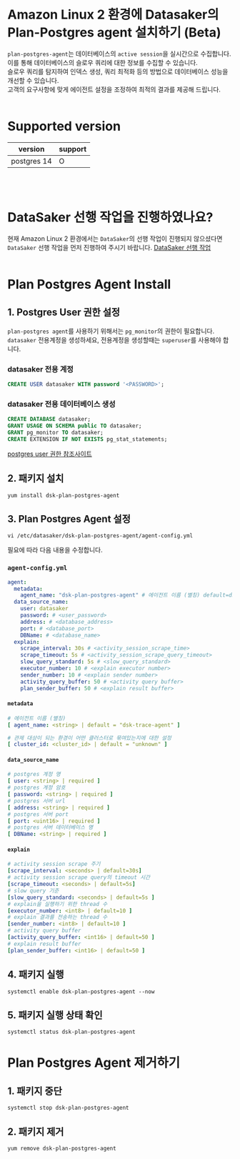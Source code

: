 # Amazon Linux 2 환경에 Datasaker의 Plan-Postgres agent 설치하기 (Beta)
`plan-postgres-agent`는 데이터베이스의 `active session`을 실시간으로 수집합니다.\
이를 통해 데이터베이스의 슬로우 쿼리에 대한 정보를 수집할 수 있습니다.\
슬로우 쿼리를 탐지하여 인덱스 생성, 쿼리 최적화 등의 방법으로 데이터베이스 성능을 개선할 수 있습니다.\
고객의 요구사항에 맞게 에이전트 설정을 조정하여 최적의 결과를 제공해 드립니다.
<br><br>

# Supported version
|version|support|
|-------|-------|
|postgres 14|O|

<br><br>

# DataSaker 선행 작업을 진행하였나요?
현재 Amazon Linux 2 환경에서는 `DataSaker`의 선행 작업이 진행되지 않으셨다면 `DataSaker` 선행 작업을 먼저 진행하여 주시기 바랍니다. [DataSaker 선행 작업](${PREPARATION_MANUAL_KR})
<br><br>

# Plan Postgres Agent Install
## 1. Postgres User 권한 설정
`plan-postgres agent`를 사용하기 위해서는 `pg_monitor`의 권한이 필요합니다.\
`datasaker` 전용계정을 생성하세요, 전용계정을 생성할때는 `superuser`를 사용해야 합니다.
### datasaker 전용 계정
```sql
CREATE USER datasaker WITH password '<PASSWORD>';
```

### datasaker 전용 데이터베이스 생성
```sql
CREATE DATABASE datasaker;
GRANT USAGE ON SCHEMA public TO datasaker;
GRANT pg_monitor TO datasaker;
CREATE EXTENSION IF NOT EXISTS pg_stat_statements;
```
[postgres user 권한 참조사이트](https://www.postgresql.org/docs/14/sql-grant.html)
## 2. 패키지 설치
```shell
yum install dsk-plan-postgres-agent
```
## 3. Plan Postgres Agent 설정
```shell
vi /etc/datasaker/dsk-plan-postgres-agent/agent-config.yml
```
필요에 따라 다음 내용을 수정합니다.

### `agent-config.yml`
```yaml
agent:
  metadata:
    agent_name: "dsk-plan-postgres-agent" # 에이전트 이름 (별칭) default=dsk-plan-postgres-agent
  data_source_name:
    user: datasaker
    password: # <user_password>
    address: # <database_address>
    port: # <database_port>
    DBName: # <database_name>
  explain:
    scrape_interval: 30s # <activity_session_scrape_time>
    scrape_timeout: 5s # <activity_session_scrape_query_timeout>
    slow_query_standard: 5s # <slow_query_standard> 
    executor_number: 10 # <explain executor number>
    sender_number: 10 # <explain sender number>
    activity_query_buffer: 50 # <activity query buffer>
    plan_sender_buffer: 50 # <explain result buffer>
```

#### `metadata`
```yaml
# 에이전트 이름 (별칭)
[ agent_name: <string> | default = "dsk-trace-agent" ]

# 관제 대상이 되는 환경이 어떤 클러스터로 묶여있는지에 대한 설정
[ cluster_id: <cluster_id> | default = "unknown" ]
```

#### `data_source_name`
```yaml
# postgres 계정 명
[ user: <string> | required ]
# postgres 계정 암호
[ password: <string> | required ]
# postgres 서버 url
[ address: <string> | required ]
# postgres 서버 port
[ port: <uint16> | required ]
# postgres 서버 데이터베이스 명
[ DBName: <string> | required ]
```

#### `explain`
```yaml
# activity session scrape 주기 
[scrape_interval: <seconds> | default=30s] 
# activity session scrape query의 timeout 시간
[scrape_timeout: <seconds> | default=5s]
# slow query 기준
[slow_query_standard: <seconds> | default=5s ]
# explain을 실행하기 위한 thread 수
[executor_number: <int8> | default=10 ]
# explain 결과를 전송하는 thread 수
[sender_number: <int8> | default=10 ]
# activity query buffer
[activity_query_buffer: <int16> | default=50 ]
# explain result buffer
[plan_sender_buffer: <int16> | default=50 ]
```

## 4. 패키지 실행
```shell
systemctl enable dsk-plan-postgres-agent --now
```

## 5. 패키지 실행 상태 확인
```shell
systemctl status dsk-plan-postgres-agent
```

# Plan Postgres Agent 제거하기
## 1. 패키지 중단
```shell
systemctl stop dsk-plan-postgres-agent
```

## 2. 패키지 제거
```shell
yum remove dsk-plan-postgres-agent
```
